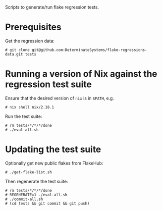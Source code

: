 Scripts to generate/run flake regression tests.

# Prerequisites

Get the regression data:

```shell
# git clone git@github.com:DeterminateSystems/flake-regressions-data.git tests
```

# Running a version of Nix against the regression test suite

Ensure that the desired version of `nix` is in `$PATH`, e.g.

```shell
# nix shell nix/2.18.1
```

Run the test suite:

```shell
# rm tests/*/*/*/done
# ./eval-all.sh
```

# Updating the test suite

Optionally get new public flakes from FlakeHub:

```shell
# ./get-flake-list.sh
```

Then regenerate the test suite:

```shell
# rm tests/*/*/*/done
# REGENERATE=1 ./eval-all.sh
# ./commit-all.sh
# (cd tests && git commit && git push)
```

